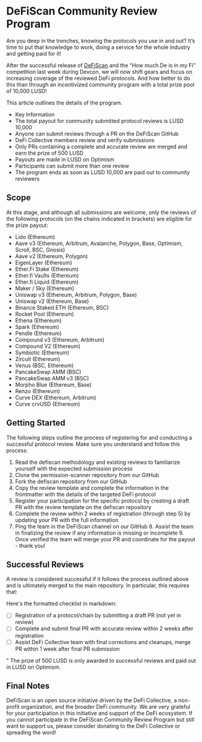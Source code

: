 # DeFiScan Community Review Program

Are you deep in the trenches, knowing the protocols you use in and out? It’s time to put that knowledge to work, doing a service for the whole industry and getting paid for it!

After the successful release of [DeFiScan](https://defiscan.info) and the “How much De is in my Fi” competition last week during Devcon, we will now shift gears and focus on increasing coverage of the reviewed DeFi protocols. And how better to do this than through an incentivized community program with a total prize pool of 10,000 LUSD!

This article outlines the details of the program.

- Key Information
- The total payout for community submitted protocol reviews is LUSD 10,000
- Anyone can submit reviews through a PR on the DeFiScan GitHub
- DeFi Collective members review and verify submissions
- Only PRs containing a complete and accurate review are merged and earn the prize of 500 LUSD
- Payouts are made in LUSD on Optimism
- Participants can submit more than one review
- The program ends as soon as LUSD 10,000 are paid out to community reviewers

## Scope

At this stage, and although all submissions are welcome, only the reviews of the following protocols (on the chains indicated in brackets) are eligible for the prize payout:

- Lido (Ethereum)
- Aave v3 (Ethereum, Arbitrum, Avalanche, Polygon, Base, Optimism, Scroll, BSC, Gnosis)
- Aave v2 (Ethereum, Polygon)
- EigenLayer (Ethereum)
- Ether.Fi Stake (Ethereum)
- Ether.fi Vaults (Ethereum)
- Ether.fi Liquid (Ethereum)
- Maker / Sky (Ethereum)
- Uniswap v3 (Ethereum, Arbitrum, Polygon, Base)
- Uniswap v2 (Ethereum, Base)
- Binance Staked ETH (Ethereum, BSC)
- Rocket Pool (Ethereum)
- Ethena (Ethereum)
- Spark (Ethereum)
- Pendle (Ethereum)
- Compound v3 (Ethereum, Arbitrum)
- Compound V2 (Ethereum)
- Symbiotic (Ethereum)
- Zircuit (Ethereum)
- Venus (BSC, Ethereum)
- PancakeSwap AMM (BSC)
- PancakeSwap AMM v3 (BSC)
- Morpho Blue (Ethereum, Base)
- Renzo (Ethereum)
- Curve DEX (Ethereum, Arbitrum)
- Curve crvUSD (Ethereum)

## Getting Started

The following steps outline the process of registering for and conducting a successful protocol review. Make sure you understand and follow this process:

1. Read the defiscan methodology and existing reviews to familiarize yourself with the expected submission process
2. Clone the permission-scanner repository from our GitHub
3. Fork the defiscan repository from our GitHub
4. Copy the review template and complete the information in the frontmatter with the details of the targeted DeFi protocol
5. Register your participation for the specific protocol by creating a draft PR with the review template on the defiscan repository
6. Complete the review within 2 weeks of registration (through step 5) by updating your PR with the full information
7. Ping the team in the DeFiScan channel on our GitHub 8. Assist the team in finalizing the review if any information is missing or incomplete 9. Once verified the team will merge your PR and coordinate for the payout - thank you!

## Successful Reviews

A review is considered successful if it follows the process outlined above and is ultimately merged to the main repository. In particular, this requires that:

Here's the formatted checklist in markdown:

- [ ] Registration of a protocol/chain by submitting a draft PR (not yet in review)
- [ ] Complete and submit final PR with accurate review within 2 weeks after registration
- [ ] Assist DeFi Collective team with final corrections and cleanups, merge PR within 1 week after final PR submission

" The prize of 500 LUSD is only awarded to successful reviews and paid out in LUSD on Optimism.

## Final Notes

DeFiScan is an open source initiative driven by the DeFi Collective, a non-profit organization, and the broader DeFi community. We are very grateful for your participation in this initiative and support of the DeFi ecosystem. If you cannot participate in the DeFiScan Community Review Program but still want to support us, please consider donating to the DeFi Collective or spreading the word!
